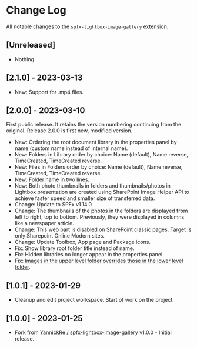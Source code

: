 # Change Log

All notable changes to the `spfx-lightbox-image-gallery` extension.

## [Unreleased]
- Nothing

## [2.1.0] - 2023-03-13
- New: Support for .mp4 files.

## [2.0.0] - 2023-03-10
First public release. It retains the version numbering continuing from the original. Release 2.0.0 is first new, modified version.

- New: Ordering the root document library in the properties panel by name (custom name instead of internal name).
- New: Folders in Library order by choice: Name (default), Name reverse, TimeCreated, TimeCreated reverse.
- New: Files in Folders order by choice: Name (default), Name reverse, TimeCreated, TimeCreated reverse.
- New: Folder name in two lines.
- New: Both photo thumbnails in folders and thumbnails/photos in Lightbox presentation are created using SharePoint Image Helper API to achieve faster speed and smaller size of transferred data.
- Change: Update to SPFx v1.14.0
- Change: The thumbnails of the photos in the folders are displayed from left to right, top to bottom. Previously, they were displayed in columns like a newspaper article.
- Change: This web part is disabled on SharePoint classic pages. Target is only Sharepoint Online Modern sites.
- Change: Update Toolbox, App page and Package icons.
- Fix: Show library root folder title instead of name.
- Fix: Hidden libraries no longer appear in the properties panel.
- Fix: [Images in the upper level folder overrides those in the lower level folder](https://github.com/chrobaktruhlik/spfx-lightbox-image-gallery/issues/7#issue-1603108675).

## [1.0.1] - 2023-01-29
- Cleanup and edit project workspace. Start of work on the project.

## [1.0.0] - 2023-01-25
- Fork from [YannickRe / spfx-lightbox-image-gallery](https://github.com/chrobaktruhlik/spfx-lightbox-image-gallery) v1.0.0 - Initial release.
